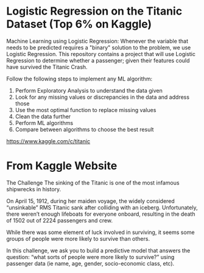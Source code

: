 # Logistic Regression on the Titanic Dataset (Top 6% on Kaggle)
Machine Learning using Logistic Regression: Whenever the variable that needs to be predicted requires a "binary" solution to the problem, we use Logistic Regression. This repository contains a project that will use Logistic Regression to determine whether a passenger; given their features could have survived the Titanic Crash.

Follow the following steps to implement any ML algorithm:
1. Perform Exploratory Analysis to understand the data given
2. Look for any missing values or discrepancies in the data and address those
3. Use the most optimal function to replace missing values
4. Clean the data further
5. Perform ML algorithms
6. Compare between algorithms to choose the best result

https://www.kaggle.com/c/titanic

# From Kaggle Website
The Challenge
The sinking of the Titanic is one of the most infamous shipwrecks in history.

On April 15, 1912, during her maiden voyage, the widely considered “unsinkable” RMS Titanic sank after colliding with an iceberg. Unfortunately, there weren’t enough lifeboats for everyone onboard, resulting in the death of 1502 out of 2224 passengers and crew.

While there was some element of luck involved in surviving, it seems some groups of people were more likely to survive than others.

In this challenge, we ask you to build a predictive model that answers the question: “what sorts of people were more likely to survive?” using passenger data (ie name, age, gender, socio-economic class, etc).

